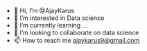 - 👋 Hi, I’m @AjayKarus
- 👀 I’m interested in Data science
- 🌱 I’m currently learning ...
- 💞️ I’m looking to collaborate on data science
- 📫 How to reach me ajaykarus9@gmail.com

<!---
AjayKarus/AjayKarus is a ✨ special ✨ repository because its `README.md` (this file) appears on your GitHub profile.
You can click the Preview link to take a look at your changes.
--->
